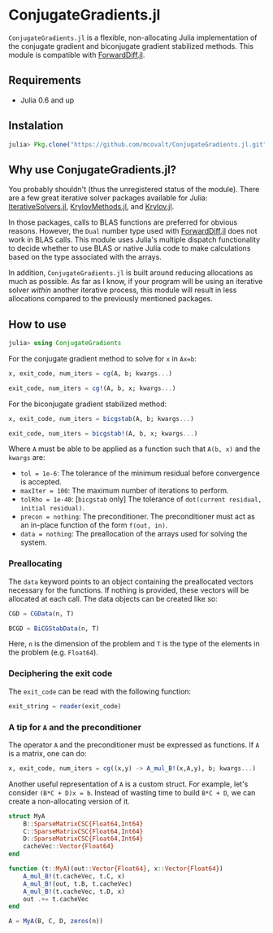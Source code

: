 # ConjugateGradients.jl

`ConjugateGradients.jl` is a flexible, non-allocating Julia implementation of the conjugate gradient and biconjugate gradient stabilized methods. This module is compatible with [ForwardDiff.jl](https://github.com/JuliaDiff/ForwardDiff.jl).

## Requirements

* Julia 0.6 and up

## Instalation

```julia
julia> Pkg.clone("https://github.com/mcovalt/ConjugateGradients.jl.git")
```

## Why use ConjugateGradients.jl?

You probably shouldn't (thus the unregistered status of the module). There are a few great iterative solver packages available for Julia: [IterativeSolvers.jl](https://github.com/JuliaMath/IterativeSolvers.jl), [KrylovMethods.jl](https://github.com/lruthotto/KrylovMethods.jl), and [Krylov.jl](https://github.com/JuliaSmoothOptimizers/Krylov.jl).

In those packages, calls to BLAS functions are preferred for obvious reasons. However, the `Dual` number type used with [ForwardDiff.jl](https://github.com/JuliaDiff/ForwardDiff.jl) does not work in BLAS calls. This module uses Julia's multiple dispatch functionality to decide whether to use BLAS or native Julia code to make calculations based on the type associated with the arrays.

In addition, `ConjugateGradients.jl` is built around reducing allocations as much as possible. As far as I know, if your program will be using an iterative solver *within* another iterative process, this module will result in less allocations compared to the previously mentioned packages.

## How to use

```julia
julia> using ConjugateGradients
```

For the conjugate gradient method to solve for `x` in `Ax=b`:

```julia
x, exit_code, num_iters = cg(A, b; kwargs...)
```
```julia
exit_code, num_iters = cg!(A, b, x; kwargs...)
```

For the biconjugate gradient stabilized method:

```julia
x, exit_code, num_iters = bicgstab(A, b; kwargs...)
```
```julia
exit_code, num_iters = bicgstab!(A, b, x; kwargs...)
```

Where `A` must be able to be applied as a function such that `A(b, x)` and the `kwargs` are:
* `tol = 1e-6`: The tolerance of the minimum residual before convergence is accepted.
* `maxIter = 100`: The maximum number of iterations to perform.
* `tolRho = 1e-40`: [`bicgstab` only] The tolerance of `dot(current residual, initial residual)`.
* `precon = nothing`: The preconditioner. The preconditioner must act as an in-place function of the form `f(out, in)`.
* `data = nothing`: The preallocation of the arrays used for solving the system.

### Preallocating

The `data` keyword points to an object containing the preallocated vectors necessary for the functions. If nothing is provided, these vectors will be allocated at each call. The data objects can be created like so:

```julia
CGD = CGData(n, T)
```

```julia
BCGD = BiCGStabData(n, T)
```

Here, `n` is the dimension of the problem and `T` is the type of the elements in the problem (e.g. `Float64`).

### Deciphering the exit code

The `exit_code` can be read with the following function:

```julia
exit_string = reader(exit_code)
```

### A tip for `A` and the preconditioner

The operator `A` and the preconditioner must be expressed as functions. If `A` is a matrix, one can do:

```julia
x, exit_code, num_iters = cg((x,y) -> A_mul_B!(x,A,y), b; kwargs...)
```

Another useful representation of `A` is a custom struct. For example, let's consider `(B*C + D)x = b`. Instead of wasting time to build `B*C + D`, we can create a non-allocating version of it.


```julia
struct MyA
    B::SparseMatrixCSC{Float64,Int64}
    C::SparseMatrixCSC{Float64,Int64}
    D::SparseMatrixCSC{Float64,Int64}
    cacheVec::Vector{Float64}
end

function (t::MyA)(out::Vector{Float64}, x::Vector{Float64})
    A_mul_B!(t.cacheVec, t.C, x)
    A_mul_B!(out, t.B, t.cacheVec)
    A_mul_B!(t.cacheVec, t.D, x)
    out .+= t.cacheVec
end

A = MyA(B, C, D, zeros(n))
```